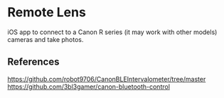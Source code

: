 # Remote Lens

iOS app to connect to a Canon R series (it may work with other models) cameras and take photos.

## References
https://github.com/robot9706/CanonBLEIntervalometer/tree/master
https://github.com/3bl3gamer/canon-bluetooth-control

